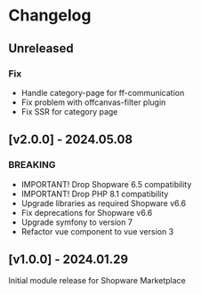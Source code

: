 # Changelog
## Unreleased
### Fix
  - Handle category-page for ff-communication
  - Fix problem with offcanvas-filter plugin
  - Fix SSR for category page

## [v2.0.0] - 2024.05.08
### BREAKING
- IMPORTANT! Drop Shopware 6.5 compatibility
- IMPORTANT! Drop PHP 8.1 compatibility
- Upgrade libraries as required Shopware v6.6
- Fix deprecations for Shopware v6.6
- Upgrade symfony to version 7
- Refactor vue component to vue version 3

## [v1.0.0] - 2024.01.29
Initial module release for Shopware Marketplace
